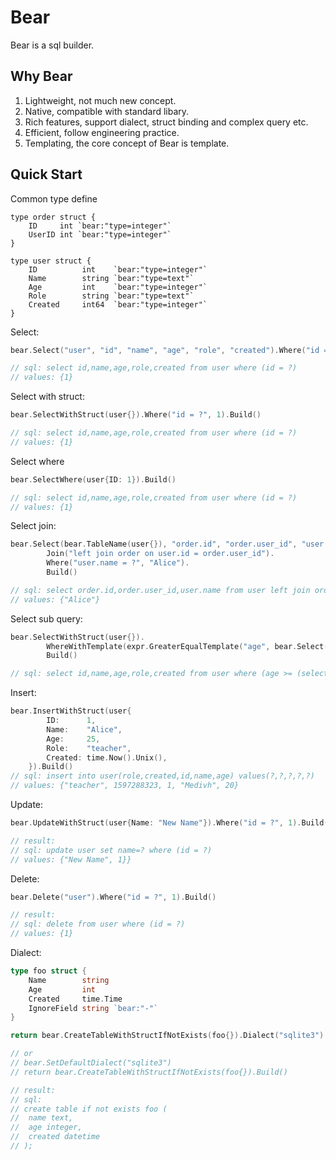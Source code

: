 # Bear

Bear is a sql builder.

## Why Bear

1. Lightweight, not much new concept.
2. Native, compatible with standard libary.
3. Rich features, support dialect, struct binding and complex query etc.
4. Efficient, follow engineering practice.
5. Templating, the core concept of Bear is template.

## Quick Start

Common type define

```
type order struct {
	ID     int `bear:"type=integer"`
	UserID int `bear:"type=integer"`
}

type user struct {
	ID          int    `bear:"type=integer"`
	Name        string `bear:"type=text"`
	Age         int    `bear:"type=integer"`
	Role        string `bear:"type=text"`
	Created     int64  `bear:"type=integer"`
}
```

Select:

```go
bear.Select("user", "id", "name", "age", "role", "created").Where("id = ?", 1).Build()

// sql: select id,name,age,role,created from user where (id = ?)
// values: {1}
```

Select with struct:

```go
bear.SelectWithStruct(user{}).Where("id = ?", 1).Build()

// sql: select id,name,age,role,created from user where (id = ?)
// values: {1}
```

Select where

```go
bear.SelectWhere(user{ID: 1}).Build()

// sql: select id,name,age,role,created from user where (id = ?)
// values: {1}
```

Select join:

```go
bear.Select(bear.TableName(user{}), "order.id", "order.user_id", "user.name").
		Join("left join order on user.id = order.user_id").
		Where("user.name = ?", "Alice").
		Build()

// sql: select order.id,order.user_id,user.name from user left join order on user.id = order.user_id where (user.name = ?)
// values: {"Alice"}
```

Select sub query:

```go
bear.SelectWithStruct(user{}).
		WhereWithTemplate(expr.GreaterEqualTemplate("age", bear.Select("user", "avg(age)").Build())).
		Build()

// sql: select id,name,age,role,created from user where (age >= (select avg(age) from user))
```

Insert:

```go
bear.InsertWithStruct(user{
		ID:      1,
		Name:    "Alice",
		Age:     25,
		Role:    "teacher",
		Created: time.Now().Unix(),
	}).Build()
// sql: insert into user(role,created,id,name,age) values(?,?,?,?,?)
// values: {"teacher", 1597288323, 1, "Medivh", 20}
```

Update:

```go
bear.UpdateWithStruct(user{Name: "New Name"}).Where("id = ?", 1).Build()

// result: 
// sql: update user set name=? where (id = ?)
// values: {"New Name", 1}}
```

Delete:

```go
bear.Delete("user").Where("id = ?", 1).Build()

// result:
// sql: delete from user where (id = ?)
// values: {1}
```

Dialect:

```go
type foo struct {
    Name        string
    Age         int
    Created     time.Time
    IgnoreField string `bear:"-"`
}

return bear.CreateTableWithStructIfNotExists(foo{}).Dialect("sqlite3").Build()

// or
// bear.SetDefaultDialect("sqlite3")
// return bear.CreateTableWithStructIfNotExists(foo{}).Build()

// result:
// sql:
// create table if not exists foo (
//  name text,
//  age integer,
//  created datetime
// );
```